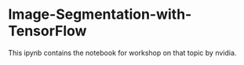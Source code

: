 # Image-Segmentation-with-TensorFlow
This ipynb contains the notebook for workshop on that topic by nvidia. 
